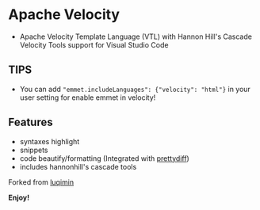 # Apache Velocity

-   Apache Velocity Template Language (VTL) with Hannon Hill's Cascade Velocity Tools support for Visual Studio Code

## TIPS

-   You can add `"emmet.includeLanguages": {"velocity": "html"}` in your user setting for enable emmet in velocity!

## Features

-   syntaxes highlight
-   snippets
-   code beautify/formatting (Integrated with [prettydiff](http://prettydiff.com/))
-   includes hannonhill's cascade tools

Forked from [luqimin](https://github.com/luqimin/tinyvm)

**Enjoy!**
